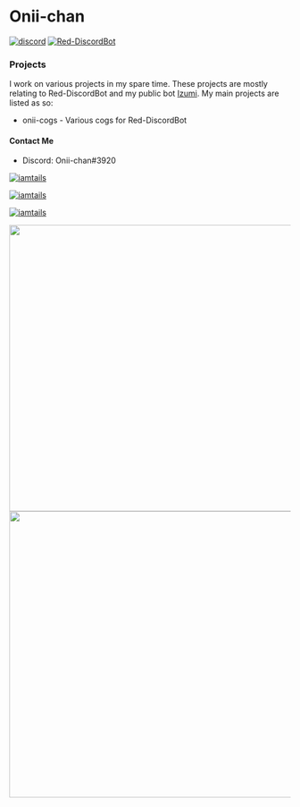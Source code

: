 # Onii-chan

[![discord](https://img.shields.io/badge/Discord-Onii-chan%233920-7289DA?logo=discord&style=for-the-badgel)]("https://dsc.gg/izumisupport")
[![Red-DiscordBot](https://img.shields.io/badge/Red--DiscordBot-V3-red.svg)](https://github.com/Cog-Creators/Red-DiscordBot)

### Projects
I work on various projects in my spare time. These projects are mostly relating to Red-DiscordBot and my public bot [Izumi](https://www.dsc.gg/izumi "Izumi's Invite"). My main projects are listed as so:

- onii-cogs - Various cogs for Red-DiscordBot

#### Contact Me
- Discord: Onii-chan#3920

<a href="https://github.com/anuraghazra/github-readme-stats">
<p align="left"> <img src="https://komarev.com/ghpvc/?username=iamtails&label=Profile%20views&color=0e75b6&style=flat" alt="iamtails" /> </p>
<p align="left"> <a href="https://github.com/ryo-ma/github-profile-trophy"><img src="https://github-profile-trophy.vercel.app/?username=iamtails" alt="iamtails" </p>
<p align="left"><img align="center" src="https://github-readme-streak-stats.herokuapp.com/?user=iamtails&" alt="iamtails" /></p>
<img align="left" src="https://github-readme-stats.vercel.app/api/top-langs/?username=Onii-Chan-Discord&show_icons=true&layout=compact&theme=dark&count_private=true" width="512" />
    </a>
<br/>
<p>
</p>
<a href="https://github.com/anuraghazra/github-readme-stats">
    <img align="left" width="512" src="https://github-readme-stats.vercel.app/api?username=Onii-Chan-Discord&show_icons=true&theme=dark&count_private=true" />
</a>
<br/>
